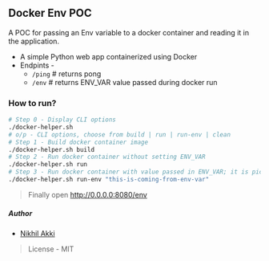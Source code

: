 <!--
 Copyright (c) 2023 Nikhil Akki
 
 This software is released under the MIT License.
 https://opensource.org/licenses/MIT
-->

## Docker Env POC

A POC for passing an Env variable to a docker container and reading it in the application.

- A simple Python web app containerized using Docker
- Endpints -
  - `/ping` # returns pong
  - `/env` # returns ENV_VAR value passed during docker run

### How to run?

```bash
# Step 0 - Display CLI options
./docker-helper.sh
# o/p - CLI options, choose from build | run | run-env | clean
# Step 1 - Build docker container image
./docker-helper.sh build
# Step 2 - Run docker container without setting ENV_VAR
./docker-helper.sh run
# Step 3 - Run docker container with value passed in ENV_VAR; it is picked up from 2nd arg (value in "")
./docker-helper.sh run-env "this-is-coming-from-env-var"

```
> Finally open http://0.0.0.0:8080/env

##### Author

- [Nikhil Akki](nikhilakki.in)

> License - MIT